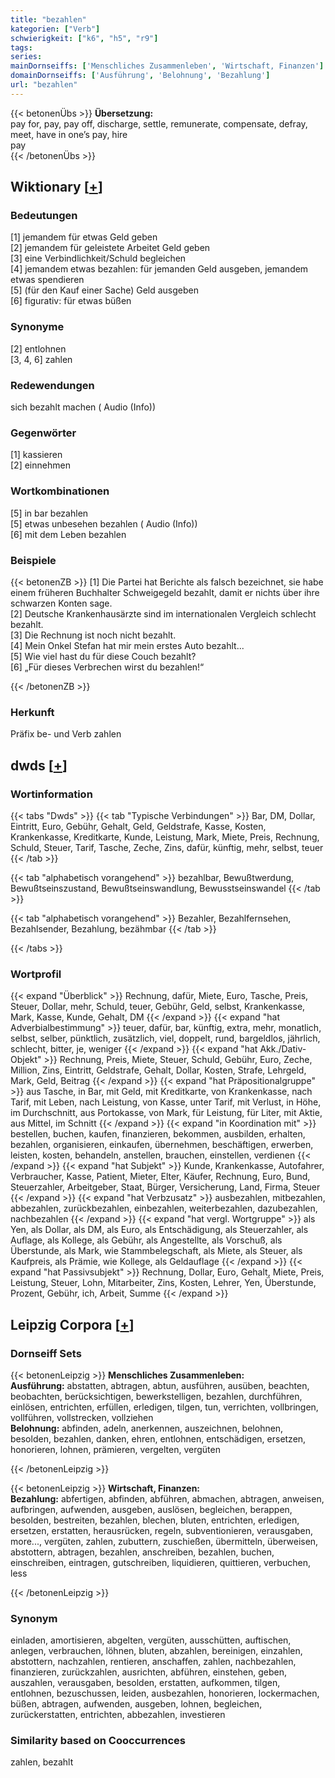 ```yaml
---
title: "bezahlen"
kategorien: ["Verb"]
schwierigkeit: ["k6", "h5", "r9"]
tags:
series:
mainDornseiffs: ['Menschliches Zusammenleben', 'Wirtschaft, Finanzen']
domainDornseiffs: ['Ausführung', 'Belohnung', 'Bezahlung']
url: "bezahlen"
---
```


{{< betonenÜbs >}}
**Übersetzung:**  
pay for, pay, pay off, discharge, settle, remunerate, compensate, defray, meet, have in one’s pay, hire  
pay  
{{< /betonenÜbs >}}

## Wiktionary [[+](https://de.wiktionary.org/wiki/bezahlen)]

### Bedeutungen
[1] jemandem für etwas Geld geben  
[2] jemandem für geleistete Arbeitet Geld geben  
[3] eine Verbindlichkeit/Schuld begleichen  
[4] jemandem etwas bezahlen: für jemanden Geld ausgeben, jemandem etwas spendieren  
[5] (für den Kauf einer Sache) Geld ausgeben  
[6] figurativ: für etwas büßen  

### Synonyme
[2] entlohnen  
[3, 4, 6] zahlen  

### Redewendungen
sich bezahlt machen ( Audio (Info))  

### Gegenwörter
[1] kassieren  
[2] einnehmen  

### Wortkombinationen
[5] in bar bezahlen  
[5] etwas unbesehen bezahlen ( Audio (Info))  
[6] mit dem Leben bezahlen  

### Beispiele
{{< betonenZB >}}
[1] Die Partei hat Berichte als falsch bezeichnet, sie habe einem früheren Buchhalter Schweigegeld bezahlt, damit er nichts über ihre schwarzen Konten sage.  
[2] Deutsche Krankenhausärzte sind im internationalen Vergleich schlecht bezahlt.  
[3] Die Rechnung ist noch nicht bezahlt.  
[4] Mein Onkel Stefan hat mir mein erstes Auto bezahlt...  
[5] Wie viel hast du für diese Couch bezahlt?  
[6] „Für dieses Verbrechen wirst du bezahlen!“  

{{< /betonenZB >}}
### Herkunft
Präfix be- und Verb zahlen  



## dwds [[+](https://www.dwds.de/wb/bezahlen)]

### Wortinformation
{{< tabs "Dwds" >}}
{{< tab "Typische Verbindungen" >}}
Bar, DM, Dollar, Eintritt, Euro, Gebühr, Gehalt, Geld, Geldstrafe, Kasse, Kosten, Krankenkasse, Kreditkarte, Kunde, Leistung, Mark, Miete, Preis, Rechnung, Schuld, Steuer, Tarif, Tasche, Zeche, Zins, dafür, künftig, mehr, selbst, teuer
{{< /tab >}}

{{< tab "alphabetisch vorangehend" >}}
bezahlbar, Bewußtwerdung, Bewußtseinszustand, Bewußtseinswandlung, Bewusstseinswandel
{{< /tab >}}

{{< tab "alphabetisch vorangehend" >}}
Bezahler, Bezahlfernsehen, Bezahlsender, Bezahlung, bezähmbar
{{< /tab >}}

{{< /tabs >}}

### Wortprofil
{{< expand "Überblick" >}} Rechnung, dafür, Miete, Euro, Tasche, Preis, Steuer, Dollar, mehr, Schuld, teuer, Gebühr, Geld, selbst, Krankenkasse, Mark, Kasse, Kunde, Gehalt, DM {{< /expand >}}
{{< expand "hat Adverbialbestimmung" >}} teuer, dafür, bar, künftig, extra, mehr, monatlich, selbst, selber, pünktlich, zusätzlich, viel, doppelt, rund, bargeldlos, jährlich, schlecht, bitter, je, weniger {{< /expand >}}
{{< expand "hat Akk./Dativ-Objekt" >}} Rechnung, Preis, Miete, Steuer, Schuld, Gebühr, Euro, Zeche, Million, Zins, Eintritt, Geldstrafe, Gehalt, Dollar, Kosten, Strafe, Lehrgeld, Mark, Geld, Beitrag {{< /expand >}}
{{< expand "hat Präpositionalgruppe" >}} aus Tasche, in Bar, mit Geld, mit Kreditkarte, von Krankenkasse, nach Tarif, mit Leben, nach Leistung, von Kasse, unter Tarif, mit Verlust, in Höhe, im Durchschnitt, aus Portokasse, von Mark, für Leistung, für Liter, mit Aktie, aus Mittel, im Schnitt {{< /expand >}}
{{< expand "in Koordination mit" >}} bestellen, buchen, kaufen, finanzieren, bekommen, ausbilden, erhalten, bezahlen, organisieren, einkaufen, übernehmen, beschäftigen, erwerben, leisten, kosten, behandeln, anstellen, brauchen, einstellen, verdienen {{< /expand >}}
{{< expand "hat Subjekt" >}} Kunde, Krankenkasse, Autofahrer, Verbraucher, Kasse, Patient, Mieter, Elter, Käufer, Rechnung, Euro, Bund, Steuerzahler, Arbeitgeber, Staat, Bürger, Versicherung, Land, Firma, Steuer {{< /expand >}}
{{< expand "hat Verbzusatz" >}} ausbezahlen, mitbezahlen, abbezahlen, zurückbezahlen, einbezahlen, weiterbezahlen, dazubezahlen, nachbezahlen {{< /expand >}}
{{< expand "hat vergl. Wortgruppe" >}} als Yen, als Dollar, als DM, als Euro, als Entschädigung, als Steuerzahler, als Auflage, als Kollege, als Gebühr, als Angestellte, als Vorschuß, als Überstunde, als Mark, wie Stammbelegschaft, als Miete, als Steuer, als Kaufpreis, als Prämie, wie Kollege, als Geldauflage {{< /expand >}}
{{< expand "hat Passivsubjekt" >}} Rechnung, Dollar, Euro, Gehalt, Miete, Preis, Leistung, Steuer, Lohn, Mitarbeiter, Zins, Kosten, Lehrer, Yen, Überstunde, Prozent, Gebühr, ich, Arbeit, Summe {{< /expand >}}

## Leipzig Corpora [[+](https://corpora.uni-leipzig.de/en/res?word=bezahlen&corpusId=deu_newscrawl-public_2018)]

### Dornseiff Sets
{{< betonenLeipzig >}}
**Menschliches Zusammenleben:**  
**Ausführung:** abstatten, abtragen, abtun, ausführen, ausüben, beachten, beobachten, berücksichtigen, bewerkstelligen, bezahlen, durchführen, einlösen, entrichten, erfüllen, erledigen, tilgen, tun, verrichten, vollbringen, vollführen, vollstrecken, vollziehen  
**Belohnung:** abfinden, adeln, anerkennen, auszeichnen, belohnen, besolden, bezahlen, danken, ehren, entlohnen, entschädigen, ersetzen, honorieren, lohnen, prämieren, vergelten, vergüten  

{{< /betonenLeipzig >}}


{{< betonenLeipzig >}}
**Wirtschaft, Finanzen:**  
**Bezahlung:** abfertigen, abfinden, abführen, abmachen, abtragen, anweisen, aufbringen, aufwenden, ausgeben, auslösen, begleichen, berappen, besolden, bestreiten, bezahlen, blechen, bluten, entrichten, erledigen, ersetzen, erstatten, herausrücken, regeln, subventionieren, verausgaben, more..., vergüten, zahlen, zubuttern, zuschießen, übermitteln, überweisen, abstottern, abtragen, bezahlen, anschreiben, bezahlen, buchen, einschreiben, eintragen, gutschreiben, liquidieren, quittieren, verbuchen, less  

{{< /betonenLeipzig >}}

### Synonym
einladen, amortisieren, abgelten, vergüten, ausschütten, auftischen, anlegen, verbrauchen, löhnen, bluten, abzahlen, bereinigen, einzahlen, abstottern, nachzahlen, rentieren, anschaffen, zahlen, nachbezahlen, finanzieren, zurückzahlen, ausrichten, abführen, einstehen, geben, auszahlen, verausgaben, besolden, erstatten, aufkommen, tilgen, entlohnen, bezuschussen, leiden, ausbezahlen, honorieren, lockermachen, büßen, abtragen, aufwenden, ausgeben, lohnen, begleichen, zurückerstatten, entrichten, abbezahlen, investieren


### Similarity based on Cooccurrences
zahlen, bezahlt

